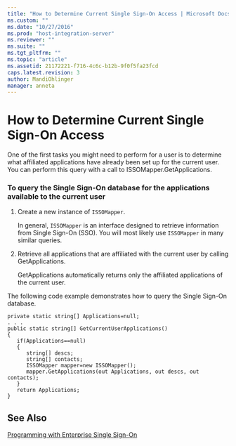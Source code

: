 ```yaml
---
title: "How to Determine Current Single Sign-On Access | Microsoft Docs"
ms.custom: ""
ms.date: "10/27/2016"
ms.prod: "host-integration-server"
ms.reviewer: ""
ms.suite: ""
ms.tgt_pltfrm: ""
ms.topic: "article"
ms.assetid: 21172221-f716-4c6c-b12b-9f0f5fa23fcd
caps.latest.revision: 3
author: MandiOhlinger
manager: anneta
---
```

# How to Determine Current Single Sign-On Access
One of the first tasks you might need to perform for a user is to determine what affiliated applications have already been set up for the current user. You can perform this query with a call to ISSOMapper.GetApplications.  
  
### To query the Single Sign-On database for the applications available to the current user  
  
1.  Create a new instance of `ISSOMapper`.  
  
     In general, `ISSOMapper` is an interface designed to retrieve information from Single Sign-On (SSO). You will most likely use `ISSOMapper` in many similar queries.  
  
2.  Retrieve all applications that are affiliated with the current user by calling GetApplications.  
  
     GetApplications automatically returns only the affiliated applications of the current user.  
  
 The following code example demonstrates how to query the Single Sign-On database.  
  
```  
private static string[] Applications=null;  
. . .  
public static string[] GetCurrentUserApplications()  
{  
   if(Applications==null)  
   {  
      string[] descs;  
      string[] contacts;  
      ISSOMapper mapper=new ISSOMapper();  
      mapper.GetApplications(out Applications, out descs, out contacts);  
   }  
   return Applications;  
}  
```  
  
## See Also  
 [Programming with Enterprise Single Sign-On](../esso/programming-with-enterprise-single-sign-on.md)